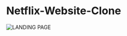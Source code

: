 # Netflix-Website-Clone

![LANDING PAGE](https://user-images.githubusercontent.com/59352495/120897906-04625500-c618-11eb-8f2c-05aa97dc1eda.png)
